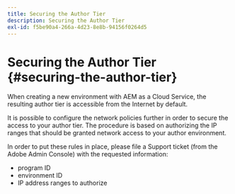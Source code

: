 ```yaml
---
title: Securing the Author Tier
description: Securing the Author Tier
exl-id: f5be90a4-266a-4d23-8e8b-94156f0264d5
---
```

# Securing the Author Tier {#securing-the-author-tier}

When creating a new environment with AEM as a Cloud Service, the resulting author tier is accessible from the Internet by default.

It is possible to configure the network policies further in order to secure the access to your author tier. The procedure is based on authorizing the IP ranges that should be granted network access to your author environment.

In order to put these rules in place, please file a Support ticket (from the Adobe Admin Console) with the requested information:
- program ID
- environment ID
- IP address ranges to authorize
